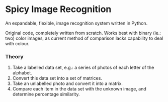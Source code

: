 #  Spicy Image Recognition
An expandable, flexible, image recognition system written in Python.

Original code, completely written from scratch. Works best with binary (ie.: two) color images, as current method of comparison lacks capability to deal with colour.

### Theory
1. Take a labelled data set, e.g.: a series of photos of each letter of the alphabet.
2. Convert this data set into a set of matrices.
3. Take an unlabelled photo and convert it into a matrix.
4. Compare each item in the data set with the unknown image, and determine percentage similarity.
